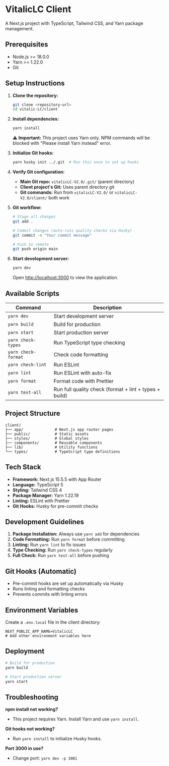 # VitalicLC Client

A Next.js project with TypeScript, Tailwind CSS, and Yarn package management.

## Prerequisites

- Node.js >= 18.0.0
- Yarn >= 1.22.0
- Git

## Setup Instructions

1. **Clone the repository:**

   ```bash
   git clone <repository-url>
   cd vitalic-LC/client
   ```

2. **Install dependencies:**

   ```bash
   yarn install
   ```

   ⚠️ **Important:** This project uses Yarn only. NPM commands will be blocked with "Please install Yarn instead" error.

3. **Initialize Git hooks:**

   ```bash
   yarn husky init ../.git  # Run this once to set up hooks
   ```

4. **Verify Git configuration:**
   - **Main Git repo:** `vitalicLC-V2.0/.git/` (parent directory)
   - **Client project's Git:** Uses parent directory git
   - **Git commands:** Run from `vitalicLC-V2.0/` or `vitalicLC-V2.0/client/` both work

5. **Git workflow:**

   ```bash
   # Stage all changes
   git add .

   # Commit changes (auto-runs quality checks via Husky)
   git commit -m "Your commit message"

   # Push to remote
   git push origin main
   ```

6. **Start development server:**

   ```bash
   yarn dev
   ```

   Open [http://localhost:3000](http://localhost:3000) to view the application.

## Available Scripts

| Command             | Description                                            |
| ------------------- | ------------------------------------------------------ |
| `yarn dev`          | Start development server                               |
| `yarn build`        | Build for production                                   |
| `yarn start`        | Start production server                                |
| `yarn check-types`  | Run TypeScript type checking                           |
| `yarn check-format` | Check code formatting                                  |
| `yarn check-lint`   | Run ESLint                                             |
| `yarn lint`         | Run ESLint with auto-fix                               |
| `yarn format`       | Format code with Prettier                              |
| `yarn test-all`     | Run full quality check (format + lint + types + build) |

## Project Structure

```
client/
├── app/              # Next.js app router pages
├── public/           # Static assets
├── styles/           # Global styles
├── components/       # Reusable components
├── lib/              # Utility functions
└── types/            # TypeScript type definitions
```

## Tech Stack

- **Framework:** Next.js 15.5.5 with App Router
- **Language:** TypeScript 5
- **Styling:** Tailwind CSS 4
- **Package Manager:** Yarn 1.22.19
- **Linting:** ESLint with Prettier
- **Git Hooks:** Husky for pre-commit checks

## Development Guidelines

1. **Package Installation:** Always use `yarn add` for dependencies
2. **Code Formatting:** Run `yarn format` before committing
3. **Linting:** Run `yarn lint` to fix issues
4. **Type Checking:** Run `yarn check-types` regularly
5. **Full Check:** Run `yarn test-all` before pushing

## Git Hooks (Automatic)

- Pre-commit hooks are set up automatically via Husky
- Runs linting and formatting checks
- Prevents commits with linting errors

## Environment Variables

Create a `.env.local` file in the client directory:

```env
NEXT_PUBLIC_APP_NAME=VitalicLC
# Add other environment variables here
```

## Deployment

```bash
# Build for production
yarn build

# Start production server
yarn start
```

## Troubleshooting

**npm install not working?**

- This project requires Yarn. Install Yarn and use `yarn install`.

**Git hooks not working?**

- Run `yarn install` to initialize Husky hooks.

**Port 3000 in use?**

- Change port: `yarn dev -p 3001`
